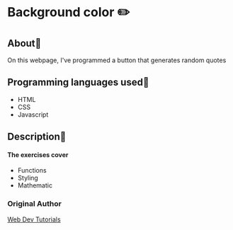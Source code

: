 # Background color ✏️

## About📝

On this webpage, I've programmed a button that generates random quotes

## Programming languages used📌

 - HTML
 - CSS
 - Javascript

## Description📖
#### The exercises cover
 - Functions
 - Styling
 - Mathematic

### Original Author

[Web Dev Tutorials](https://www.youtube.com/watch?v=hIjAGcMh3QA&list=PLtMugc7g4GaqAVDZwQ_t1H6500ZGJzOgW&index=1)

